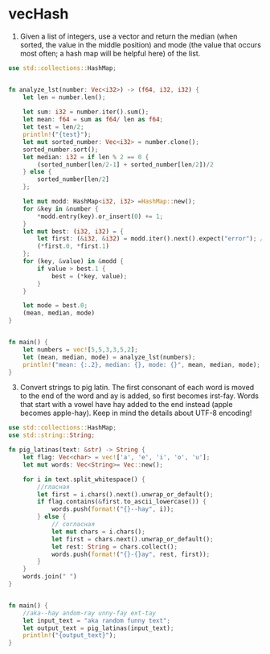 # vecHash
1. Given a list of integers, use a vector and return the median (when sorted, the value in the middle position) and mode (the value that occurs most often; a hash map will be helpful here) of the list.
```rust
use std::collections::HashMap;


fn analyze_lst(number: Vec<i32>) -> (f64, i32, i32) {
    let len = number.len();
    
    let sum: i32 = number.iter().sum();
    let mean: f64 = sum as f64/ len as f64;
    let test = len/2;
    println!("{test}");
    let mut sorted_number: Vec<i32> = number.clone();
    sorted_number.sort();
    let median: i32 = if len % 2 == 0 {
        (sorted_number[len/2-1] + sorted_number[len/2])/2
    } else {
        sorted_number[len/2]
    };

    let mut modd: HashMap<i32, i32> =HashMap::new();
    for &key in &number {
        *modd.entry(key).or_insert(0) += 1;
    }
    let mut best: (i32, i32) = {
        let first: (&i32, &i32) = modd.iter().next().expect("error"); // Берём первый элемент
        (*first.0, *first.1)
    };
    for (key, &value) in &modd {
        if value > best.1 {
            best = (*key, value);
        }
    }

    let mode = best.0;
    (mean, median, mode)
}


fn main() {
    let numbers = vec![5,5,3,3,5,2];
    let (mean, median, mode) = analyze_lst(numbers);
    println!("mean: {:.2}, median: {}, mode: {}", mean, median, mode);
}

```

3. Convert strings to pig latin. The first consonant of each word is moved to the end of the word and ay is added, so first becomes irst-fay. Words that start with a vowel have hay added to the end instead (apple becomes apple-hay). Keep in mind the details about UTF-8 encoding!
```rust
use std::collections::HashMap;
use std::string::String;

fn pig_latinas(text: &str) -> String {
    let flag: Vec<char> = vec!['a', 'e', 'i', 'o', 'u'];
    let mut words: Vec<String>= Vec::new();

    for i in text.split_whitespace() {
        //гласная
        let first = i.chars().next().unwrap_or_default();
        if flag.contains(&first.to_ascii_lowercase()) {
            words.push(format!("{}--hay", i)); 
        } else {
            // согласная
            let mut chars = i.chars();
            let first = chars.next().unwrap_or_default();
            let rest: String = chars.collect();
            words.push(format!("{}-{}ay", rest, first));
        }
    }
    words.join(" ")
}


fn main() {
    //aka--hay andom-ray unny-fay ext-tay
    let input_text = "aka random funny text";
    let output_text = pig_latinas(input_text);
    println!("{output_text}");
}

```
